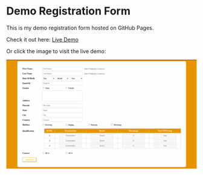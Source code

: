 # Demo Registration Form

This is my demo registration form hosted on GitHub Pages.

Check it out here: [Live Demo](https://kiruthikasankarr.github.io/Registration-Form/)

Or click the image to visit the live demo:

[![Form Screenshot](Demo.png)](https://kiruthikasankarr.github.io/Registration-Form/)
